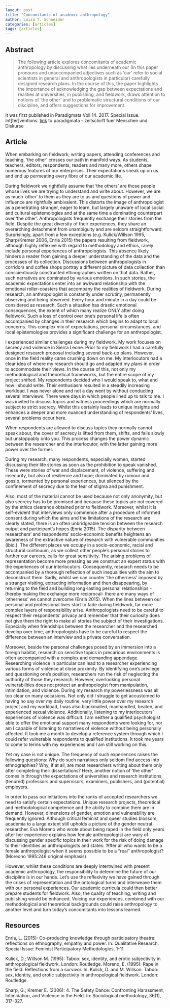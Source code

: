 ```yaml
---
layout: post
title: "Concomitants of academic anthropology"
author: Luisa T. Schneider
categories: [articles]
tags: [articles]
---
```

## Abstract
>  The following article explores concomitants of academic anthropology by discussing what lies underneath our (In this paper pronouns and unaccompanied adjectives such as ‘our’ refer to social scientists in general and anthropologists in particular) carefully designed research plans. In the course of this, the paper highlights the importance of acknowledging the gap between expectations and realities at universities, in publishing, and fieldwork, draws attention to notions of ‘the other’ and to problematic structural conditions of our discipline, and offers suggestions for improvement.

It was first published in Paradigmata Voll 14. 2017. Special Issue. Int[ter]ventions. [link](http://www.paradigmata.at/paradigmata/index.php) to paradigmata - zeitschirft fuer Menschen und Diskurse

## Article


When embarking on fieldwork, writing papers, attending conferences and teaching, ‘the other’ crosses our path in manifold ways. As students, teachers, editors, respondents, readers and many more, others shape numerous features of our enterprises. Their expectations sneak up on us and end up permeating every fibre of our academic life.


During fieldwork we rightfully assume that ‘the others’ are those people whose lives we are trying to understand and write about. However, we are as much ‘other’ to them as they are to us and questions of power and influence are rightfully ambivalent. This distorts the image of anthropologist as a penetrating stranger, eager to learn, but largely unaware of local social and cultural epistemologies and at the same time a dominating counterpart over ‘the other’. Anthropologists frequently exchange their stories from the field. Despite the great diversity of their experiences, they share an overarching detachment from unambiguity and are seldom straightforward. Surprisingly, apart from a few exceptions (e.g. Kulick/Willson 1995, Sharp/Kremer 2006, Enria 2015) the papers resulting from fieldwork, although highly reflexive with regard to methodology and ethics, rarely include personal experiences of anthropologists. This absence likely hinders a reader from gaining a deeper understanding of the data and the processes of its collection. Discussions between anthropologists in corridors and coffee shops portray a different picture of data collection than conscientiously constructed ethnographies written on that data. Rather, such narratives are dominated by various emotions. In such stories, the academic expectations enter into an awkward relationship with the emotional roller-coasters that accompany the realities of fieldwork. During research, an anthropologist is constantly under scrutiny, permanently observing and being observed. Every hour and minute in a day could be considered as research. Such a situation has drastic emotional consequences, the extent of which many realize ONLY after doing fieldwork. Such a loss of control over one’s personal life is often accompanied by changes in their research which begins to adapt to local concerns. This complex mix of expectations, personal circumstances, and local epistemologies provides a significant challenge for an anthropologist.

 
I experienced similar challenges during my fieldwork. My work focuses on secrecy and violence in Sierra Leone. Prior to my fieldwork I had a carefully designed research proposal including several back-up plans. However, once in the field reality came crushing down on me. My interlocutors had a clear idea of where my research should go and adapted my plans in order to accommodate their views. In the course of this, not only my methodological and theoretical frameworks, but the entire scope of my project shifted. My respondents decided who I would speak to, what and how I should write. Their enthusiasm resulted in a steadily increasing workload. I was never alone and not a day went by without conducting several interviews. There were days in which people lined up to talk to me. I was invited to discuss topics and witness proceedings which are normally subject to strict secrecy. Whilst this certainly leads to unique insights and enhances a deeper and more nuanced understanding of respondents’ lives, several problems occur here.


When respondents are allowed to discuss topics they normally cannot speak about, the cover of secrecy is lifted from them, shifts, and falls slowly but unstoppably onto you. This process changes the power dynamic between the researcher and the interlocutor, with the latter gaining more power over the former. 


During my research, many respondents, especially women, started discussing their life stories as soon as the prohibition to speak vanished. These were stories of war and displacement, of violence, suffering and insecurity, but also of resilience and hope; dominated by rumour and gossip, tormented by personal experiences, but silenced by the confinement of secrecy due to the fear of stigma and punishment. 


Also, most of the material cannot be used because not only anonymity, but also secrecy has to be promised and because these topics are not covered by the ethics clearance obtained prior to fieldwork. Moreover, whilst it is self-evident that interviews only commence after a procedure of informed consent during which the aims and the limitations of the research are clearly stated, there is an often unbridgeable tension between the research output and participant’s hopes (Enria 2015). The disparity between researchers’ and respondents’ socio-economic benefits heightens an awareness of the extractive nature of research with vulnerable communities (ibid.). The different places we occupy in a socio-economic, racial and structural continuum, as we collect other people’s personal stories to further our careers, calls for great sensitivity. The arising problems of representation become more pressing as we construct an expert status with the experiences of our interlocutors. Consequently, research needs to be accompanied by a thorough reflection of such inequalities with the aim to deconstruct them. Sadly, whilst we can counter ‘the otherness’ imposed by a stranger visiting, extracting information and then disappearing, by returning to the field and building long-lasting personal relationships - thereby making the exchange more reciprocal- there are many ways of ‘otherness’ we cannot overcome (Enria 2015). When the lines between our personal and professional lives start to fade during fieldwork, far more complex layers of responsibility arise. Anthropologists need to be careful to respect their respondents’ privacy and remember that their curiosity does not give them the right to make all stories the subject of their investigations. Especially when friendships between the researcher and the researched develop over time, anthropologists have to be careful to respect the difference between an interview and a private conversation.


Moreover, beside the personal challenges posed by an immersion into a foreign habitat, research on sensitive topics in precarious environments is often accompanied with a complex and demanding appendage. Researching violence in particular can lead to a researcher experiencing various forms of violence at close proximity. By identifying one’s privilege and questioning one’s position, researchers run the risk of neglecting the authority of those they research. However, overlooking personal vulnerabilities does not protect an anthropologist from manipulation, intimidation, and violence. During my research my powerlessness was all too clear on many occasions. Not only did I struggle to get accustomed to having no say over my daily routine, very little power over my research project and my workload, I was also blackmailed, manhandled, beaten, and experienced sexual violence. Additionally, listening to my interlocutors’ experiences of violence was difficult. I am neither a qualified psychologist able to offer the emotional support many respondents were looking for, nor am I capable of listening to narratives of violence without being personally affected. It took me a month to develop a reference system through which I could refer vulnerable respondents to qualified institutions. It took me years to come to terms with my experiences and I am still working on this.


Yet my case is not unique. The frequency of such experiences raises the following questions: Why do such narratives only seldom find access into ethnographies? Why, if at all, are most researchers writing about them only after completing their dissertations? Here, another notion of ‘the other’ comes in through the expectations of universities and research institutions, (tenured) professors and supervisors, examiners, publishers, and (potential) employers. 


In order to pass our initiations into the ranks of accepted researchers we need to satisfy certain expectations. Unique research projects, theoretical and methodological competence and the ability to combine them are in demand. However, dimensions of gender, emotion and vulnerability are frequently ignored. Although critical feminist and queer studies blossom, academia to a large extent still upholds a picture of the gender neutral researcher. Eva Moreno who wrote about being raped in the field only years after her experience explains how female anthropologist are wary of discussing gender specific topics in their work for the risk of doing damage to their identities as anthropologists and states: ‘After all who wants to be a female anthropologist when it seems possible to be a “real” anthropologist? (Moreono 1995:246 original emphasis)


However, whilst these conditions are deeply intertwined with present academic anthropology, the responsibility to determine the future of our discipline is in our hands. Let’s use the reflexivity we have gained through the crises of representation and the ontological turns and interweave them with our personal experiences. Our academic curricula could then better prepare students for fieldwork. Also, the quality of teaching, writing and publishing would be enhanced. Voicing our experiences, combined with our methodological and theoretical backgrounds could raise anthropology to another level and turn today’s concomitants into lessons learned.

## Resources

Enria, L. (2015): Co-producing knowledge through participatory theatre: reflections on ethnography, empathy and power. In: Qualitative Research. Special Issue: Feminist Participatory Methodologies, 1-11.
	
Kulick, D.; Willson M. (1995): Taboo: sex, identity, and erotic subjectivity in anthropological fieldwork. London: Routledge.
Moreno, E. (1995): Rape in the field. Reflections from a survivor. In: Kulick, D. and M. Willson: Taboo: sex, identity, and erotic subjectivity in anthropological fieldwork. London: Routledge.
	
Sharp, G.; Kremer E. (2006): 4. The Safety Dance: Confronting Harassment, Intimidation, and Violence in the Field. In: Sociological methodology, 36(1), 317-327.
 



